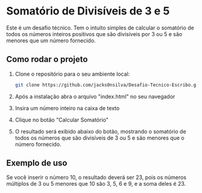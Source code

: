 # Somatório de Divisíveis de 3 e 5

Este é um desafio técnico. Tem o intuito simples de calcular o somatório de todos os números inteiros positivos que são divisíveis por 3 ou 5 e são menores que um número fornecido.

## Como rodar o projeto

1. Clone o repositório para o seu ambiente local:

   ```bash
   git clone https://github.com/jacks0nsilva/Desafio-Tecnico-Escribo.git

   ```

2. Após a instalação abra o arquivo "index.html" no seu navegador

3. Insira um número inteiro na caixa de texto

4. Clique no botão "Calcular Somatório"

5. O resultado será exibido abaixo do botão, mostrando o somatório de todos os números que são divisíveis de 3 ou 5 e são menores que o número fornecido.

## Exemplo de uso

Se você inserir o número 10, o resultado deverá ser 23, pois os números múltiplos de 3 ou 5 menores que 10 são 3, 5, 6 e 9, e a soma deles é 23.
